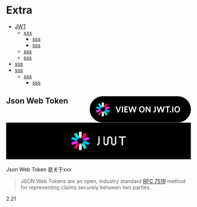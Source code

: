 # Extra

* [JWT](#json-web-token-)
  + [xxx](#one)
    - [sss](#sss)
    - [sss](#sss)
  + [sss](#sss)
  + [sss](#sss)
* [sss](#sss)
* [sss](#sss)
  + [sss](#sss)
    - [sss](#sss)

## Json Web Token <a href="https://jwt.io" target="_blank"><img src="img/badge.svg" align="right"/></a>

<p align="center">
	<a>
		<img src="img/jwt-logo.svg" />
	</a>
</p>
Json Web Token 是关于xxx

> JSON Web Tokens are an open, industry standard [RFC 7519](https://tools.ietf.org/html/rfc7519) method for representing claims securely between two parties.

2.21